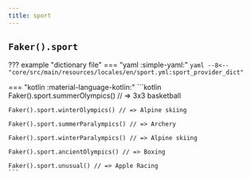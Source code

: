```yaml
---
title: sport
---
```


## `Faker().sport`

??? example "dictionary file"
    === "yaml :simple-yaml:"
        ```yaml
        --8<-- "core/src/main/resources/locales/en/sport.yml:sport_provider_dict"
        ```

=== "kotlin :material-language-kotlin:"
    ```kotlin
    Faker().sport.summerOlympics() // => 3x3 basketball

    Faker().sport.winterOlympics() // => Alpine skiing

    Faker().sport.summerParalympics() // => Archery

    Faker().sport.winterParalympics() // => Alpine skiing

    Faker().sport.ancientOlympics() // => Boxing

    Faker().sport.unusual() // => Apple Racing
    ```
